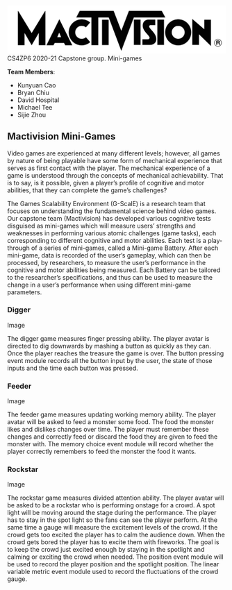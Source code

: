 ![Mactivision logo](https://github.com/BryanChiu/Mactivision/blob/master/Repo%20Assets/Mactivision.png)
CS4ZP6 2020-21 Capstone group. Mini-games

**Team Members**:
* Kunyuan Cao
* Bryan Chiu
* David Hospital
* Michael Tee
* Sijie Zhou

## Mactivision Mini-Games

Video games are experienced at many different levels; however, all games by
nature of being playable have some form of mechanical experience that serves
as first contact with the player. The mechanical experience of a game is
understood through the concepts of mechanical achievability. That is to say,
is it possible, given a player’s profile of cognitive and motor abilities,
that they can complete the game’s challenges?

The Games Scalability Environment (G-ScalE) is a research team that focuses
on understanding the fundamental science behind video games. Our capstone
team (Mactivision) has developed various cognitive tests disguised as
mini-games which will measure users’ strengths and weaknesses in performing
various atomic challenges (game tasks), each corresponding to different
cognitive and motor abilities. Each test is a play-through of a series of
mini-games, called a Mini-game Battery. After each mini-game, data is
recorded of the user’s gameplay, which can then be processed, by
researchers, to measure the user’s performance in the cognitive and motor
abilities being measured. Each Battery can be tailored to the researcher’s
specifications, and thus can be used to measure the change in a user’s
performance when using different mini-game parameters.

### Digger

Image

The digger game measures finger pressing ability. The player avatar is directed to dig downwards by mashing a button as quickly as they can. Once the player reaches the treasure the game is over. The button pressing event module records all the button input by the user, the state of those inputs and the time each button was pressed.

### Feeder

Image

The feeder game measures updating working memory ability. The player avatar will be asked to feed a monster some food. The food the monster likes and dislikes changes over time. The player must remember these changes and correctly feed or discard the food they are given to feed the monster with. The memory choice event module will record whether the player correctly remembers to feed the monster the food it wants.

### Rockstar

Image

The rockstar game measures divided attention ability. The player avatar will be asked to be a rockstar who is performing onstage for a crowd. A spot light will be moving around the stage during the performance. The player has to stay in the spot light so the fans can see the player perform. At the same time a gauge will measure the excitement levels of the crowd. If the crowd gets too excited the player has to calm the audience down. When the crowd gets bored the player has to excite them with fireworks. The goal is to keep the crowd just excited enough by staying in the spotlight and calming or exciting the crowd when needed. The position event module will be used to record the player position and the spotlight position. The linear variable metric event module used to record the fluctuations of the crowd gauge.
